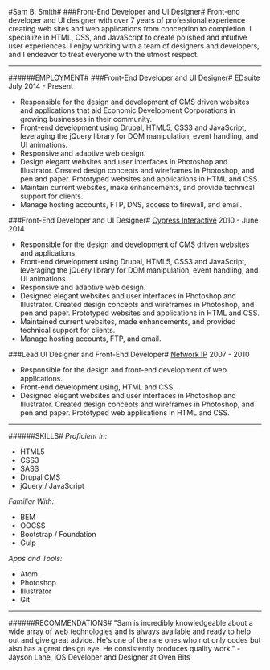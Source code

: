 #Sam B. Smith#
###Front-End Developer and UI Designer#
Front-end developer and UI designer with over 7 years of professional experience creating web sites and web applications from conception to completion. I specialize in HTML, CSS, and JavaScript to create polished and intuitive user experiences. I enjoy working with a team of designers and developers, and I endeavor to treat everyone with the utmost respect.

---

######EMPLOYMENT#
###Front-End Developer and UI Designer#
[EDsuite](http://edsuite.com/)
July 2014 - Present

* Responsible for the design and development of CMS driven websites and applications that aid Economic Development Corporations in growing businesses in their community.
* Front-end development using Drupal, HTML5, CSS3 and JavaScript, leveraging the jQuery library for DOM manipulation, event handling, and UI animations.
* Responsive and adaptive web design.
* Design elegant websites and user interfaces in Photoshop and Illustrator. Created design concepts and wireframes in Photoshop, and pen and paper. Prototyped websites and applications in HTML and CSS.
* Maintain current websites, make enhancements, and provide technical support for clients.
* Manage hosting accounts, FTP, DNS, access to firewall, and email.

###Front-End Developer and UI Designer#
[Cypress Interactive](http://cypressinteractive.com/)
2010 - June 2014
		
* Responsible for the design and development of CMS driven websites and applications.
* Front-end development using Drupal, HTML5, CSS3 and JavaScript, leveraging the jQuery library for DOM manipulation, event handling, and UI animations.
* Responsive and adaptive web design.
* Designed elegant websites and user interfaces in Photoshop and Illustrator. Created design concepts and wireframes in Photoshop, and pen and paper. Prototyped websites and applications in HTML and CSS.
* Maintained current websites, made enhancements, and provided technical support for clients.
* Manage hosting accounts, FTP, and email.
		
###Lead UI Designer and Front-End Developer#
[Network IP](http://networkip.net/)
2007 - 2010

* Responsible for the design and front-end development of web applications.
* Front-end development using, HTML and CSS.
* Designed elegant websites and user interfaces in Photoshop and Illustrator. Created design concepts and wireframes in Photoshop, and pen and paper. Prototyped web applications in HTML and CSS.

---

######SKILLS#
*Proficient In:*
* HTML5
* CSS3
* SASS
* Drupal CMS
* jQuery / JavaScript
		

*Familiar With:*
* BEM
* OOCSS
* Bootstrap / Foundation
* Gulp
		

*Apps and Tools:*
* Atom
* Photoshop
* Illustrator
* Git
	
---

######RECOMMENDATIONS#
"Sam is incredibly knowledgeable about a wide array of web technologies and is always available and ready to help out and give great advice. He's one of the rare ones who not only codes but also has a great design eye. He consistently produces quality work." - Jayson Lane, iOS Developer and Designer at Oven Bits